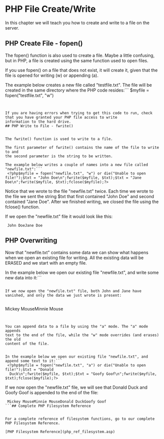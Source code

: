 


# PHP File Create/Write




In this chapter we will teach you how to create and write to a file 
on the server.
## PHP Create File - fopen()


The fopen() function is also used to create a file. Maybe a little confusing, but in PHP, a file is created using the same 
function used to open files.

If you use fopen() on a file that does not 
exist, it will create it, given that the file is opened for writing (w) or 
appending (a).

The example below creates a new file called "testfile.txt". The file will be 
created in the same directory where the PHP code resides:```
 $myfile = fopen("testfile.txt", "w")
```## PHP File Permissions


If you are having errors when trying to get this code to run, check that you have granted your PHP file access to write 
information to the hard drive.
## PHP Write to File - fwrite()


The fwrite() function is used to write to a file.

The first parameter of fwrite() contains the name of the file to write to and 
the second parameter is the string to be written.

The example below writes a couple of names into a new file called "newfile.txt":```
 <?php$myfile = fopen("newfile.txt", "w") or die("Unable to open file!");$txt = "John Doe\n";fwrite($myfile, $txt);$txt = "Jane Doe\n";fwrite($myfile, $txt);fclose($myfile);?>
```

Notice that we wrote to the file "newfile.txt" twice. Each time we wrote to 
the file we sent the string $txt that first contained "John Doe" and second 
contained "Jane Doe". After we finished writing, we closed the file using the fclose() function.

If we open the "newfile.txt" file it would look like this:


```
 John DoeJane Doe
```

## PHP Overwriting


Now that "newfile.txt" contains some data we can show what happens when we 
open an existing file for writing. All the existing data will be ERASED and we 
start with an empty file.


In the example below we open our existing file "newfile.txt", and write some 
new data into it:```
 <?php$myfile = fopen("newfile.txt", "w") or die("Unable to open file!");$txt = "Mickey Mouse\n";fwrite($myfile, $txt);$txt = "Minnie Mouse\n";fwrite($myfile, $txt);fclose($myfile);?>
```

If we now open the "newfile.txt" file, both John and Jane have 
vanished, and only the data we just wrote is present:


```
 Mickey MouseMinnie Mouse
```## PHP Append Text


You can append data to a file by using the "a" mode. The "a" mode appends 
text to the end of the file, while the "w" mode overrides (and erases) the old 
content of the file.


In the example below we open our existing file "newfile.txt", and 
append some text to it:```
 <?php$myfile = fopen("newfile.txt", "a") or die("Unable to open file!");$txt = "Donald 
  Duck\n";fwrite($myfile, $txt);$txt = "Goofy Goof\n";fwrite($myfile, $txt);fclose($myfile);?>
```

If we now open the "newfile.txt" file, we will see that Donald Duck 
and Goofy Goof is appended to the end of the file:


```
 Mickey MouseMinnie MouseDonald DuckGoofy Goof
```## Complete PHP Filesystem Reference


For a complete reference of filesystem functions, go to our complete
PHP Filesystem Reference.

[PHP Filesystem Reference](php_ref_filesystem.asp)